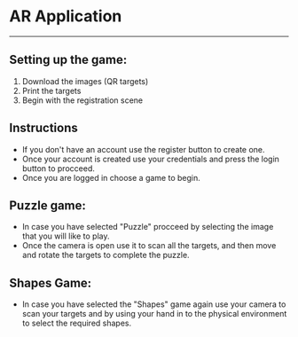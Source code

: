 # AR Application
***

## Setting up the game:
1) Download the images (QR targets)
2) Print the targets
3) Begin with the registration scene

## Instructions
  - If you don't have an account use the register button to create one.
  - Once your account is created use your credentials and press the login button to procceed.
  - Once you are logged in choose a game to begin.
 
 ## Puzzle game:
  - In case you have selected "Puzzle" procceed by selecting the image that you will like to play.
  - Once the camera is open use it to scan all the targets, and then move and rotate the targets to complete the puzzle.

 ## Shapes Game:
  - In case you have selected the "Shapes" game again use your camera to scan your targets and by using your hand in to the physical environment to select the required shapes.
